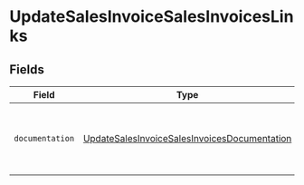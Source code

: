 # UpdateSalesInvoiceSalesInvoicesLinks


## Fields

| Field                                                                                                               | Type                                                                                                                | Required                                                                                                            | Description                                                                                                         |
| ------------------------------------------------------------------------------------------------------------------- | ------------------------------------------------------------------------------------------------------------------- | ------------------------------------------------------------------------------------------------------------------- | ------------------------------------------------------------------------------------------------------------------- |
| `documentation`                                                                                                     | [UpdateSalesInvoiceSalesInvoicesDocumentation](../../models/errors/UpdateSalesInvoiceSalesInvoicesDocumentation.md) | :heavy_check_mark:                                                                                                  | The URL to the generic Mollie API error handling guide.                                                             |